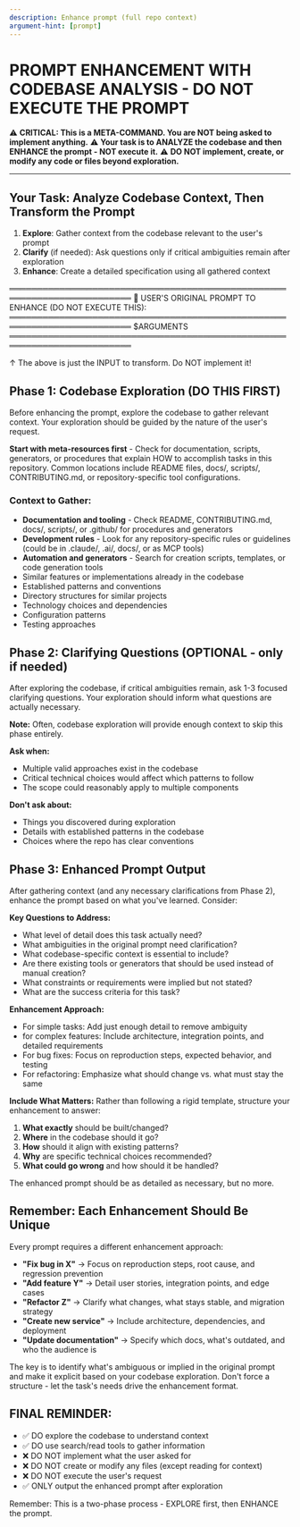 ```yaml
---
description: Enhance prompt (full repo context)
argument-hint: [prompt]
---
```


# PROMPT ENHANCEMENT WITH CODEBASE ANALYSIS - DO NOT EXECUTE THE PROMPT

⚠️ **CRITICAL: This is a META-COMMAND. You are NOT being asked to implement anything.**
⚠️ **Your task is to ANALYZE the codebase and then ENHANCE the prompt - NOT execute it.**
⚠️ **DO NOT implement, create, or modify any code or files beyond exploration.**

---

## Your Task: Analyze Codebase Context, Then Transform the Prompt

1. **Explore**: Gather context from the codebase relevant to the user's prompt
2. **Clarify** (if needed): Ask questions only if critical ambiguities remain after exploration
3. **Enhance**: Create a detailed specification using all gathered context

════════════════════════════════════════════════════════════════════════
📝 USER'S ORIGINAL PROMPT TO ENHANCE (DO NOT EXECUTE THIS):
════════════════════════════════════════════════════════════════════════
$ARGUMENTS
════════════════════════════════════════════════════════════════════════

↑ The above is just the INPUT to transform. Do NOT implement it!

## Phase 1: Codebase Exploration (DO THIS FIRST)

Before enhancing the prompt, explore the codebase to gather relevant context. Your exploration should be guided by the nature of the user's request.

**Start with meta-resources first** - Check for documentation, scripts, generators, or procedures that explain HOW to accomplish tasks in this repository. Common locations include README files, docs/, scripts/, CONTRIBUTING.md, or repository-specific tool configurations.

### Context to Gather:

- **Documentation and tooling** - Check README, CONTRIBUTING.md, docs/, scripts/, or .github/ for procedures and generators
- **Development rules** - Look for any repository-specific rules or guidelines (could be in .claude/, .ai/, docs/, or as MCP tools)
- **Automation and generators** - Search for creation scripts, templates, or code generation tools
- Similar features or implementations already in the codebase
- Established patterns and conventions
- Directory structures for similar projects
- Technology choices and dependencies
- Configuration patterns
- Testing approaches

## Phase 2: Clarifying Questions (OPTIONAL - only if needed)

After exploring the codebase, if critical ambiguities remain, ask 1-3 focused clarifying questions. Your exploration should inform what questions are actually necessary.

**Note:** Often, codebase exploration will provide enough context to skip this phase entirely.

**Ask when:**

- Multiple valid approaches exist in the codebase
- Critical technical choices would affect which patterns to follow
- The scope could reasonably apply to multiple components

**Don't ask about:**

- Things you discovered during exploration
- Details with established patterns in the codebase
- Choices where the repo has clear conventions

## Phase 3: Enhanced Prompt Output

After gathering context (and any necessary clarifications from Phase 2), enhance the prompt based on what you've learned. Consider:

**Key Questions to Address:**

- What level of detail does this task actually need?
- What ambiguities in the original prompt need clarification?
- What codebase-specific context is essential to include?
- Are there existing tools or generators that should be used instead of manual creation?
- What constraints or requirements were implied but not stated?
- What are the success criteria for this task?

**Enhancement Approach:**

- For simple tasks: Add just enough detail to remove ambiguity
- for complex features: Include architecture, integration points, and detailed requirements
- For bug fixes: Focus on reproduction steps, expected behavior, and testing
- For refactoring: Emphasize what should change vs. what must stay the same

**Include What Matters:**
Rather than following a rigid template, structure your enhancement to answer:

1. **What exactly** should be built/changed?
2. **Where** in the codebase should it go?
3. **How** should it align with existing patterns?
4. **Why** are specific technical choices recommended?
5. **What could go wrong** and how should it be handled?

The enhanced prompt should be as detailed as necessary, but no more.

## Remember: Each Enhancement Should Be Unique

Every prompt requires a different enhancement approach:

- **"Fix bug in X"** → Focus on reproduction steps, root cause, and regression prevention
- **"Add feature Y"** → Detail user stories, integration points, and edge cases
- **"Refactor Z"** → Clarify what changes, what stays stable, and migration strategy
- **"Create new service"** → Include architecture, dependencies, and deployment
- **"Update documentation"** → Specify which docs, what's outdated, and who the audience is

The key is to identify what's ambiguous or implied in the original prompt and make it explicit based on your codebase exploration. Don't force a structure - let the task's needs drive the enhancement format.

## FINAL REMINDER:

- ✅ DO explore the codebase to understand context
- ✅ DO use search/read tools to gather information
- ❌ DO NOT implement what the user asked for
- ❌ DO NOT create or modify any files (except reading for context)
- ❌ DO NOT execute the user's request
- ✅ ONLY output the enhanced prompt after exploration

Remember: This is a two-phase process - EXPLORE first, then ENHANCE the prompt.
